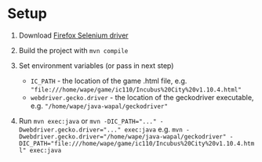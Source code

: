 # Setup

1. Download [Firefox Selenium driver](https://github.com/mozilla/geckodriver)
2. Build the project with `mvn compile`
3. Set environment variables (or pass in next step)

   - `IC_PATH` - the location of the game .html file, e.g. `"file:///home/wape/game/ic110/Incubus%20City%20v1.10.4.html"`
   - `webdriver.gecko.driver` - the location of the geckodriver executable, e.g. `"/home/wape/java-wapal/geckodriver"`

4. Run `mvn exec:java` 
   or `mvn -DIC_PATH="..." -Dwebdriver.gecko.driver="..." exec:java`
   e.g. `mvn -Dwebdriver.gecko.driver="/home/wape/java-wapal/geckodriver" -DIC_PATH="file:///home/wape/game/ic110/Incubus%20City%20v1.10.4.html" exec:java`